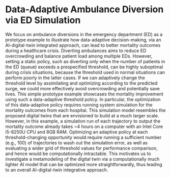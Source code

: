 # Data-Adaptive Ambulance Diversion via ED Simulation
We focus on ambulance diversions in the emergency department (ED) as a prototype example to illustrate how data-adaptive decision-making, via an AI-digital-twin integrated approach, can lead to better mortality outcomes during a healthcare crisis. Diverting ambulances aims to reduce ED overcrowding and balance patient load among multiple EDs. However, setting a static policy, such as diverting only when the number of patients in the ED (queue) exceeds a prespecified threshold, can be highly suboptimal during crisis situations, because the threshold used in normal situations can perform poorly in the latter cases. If we can adaptively change the threshold level by assimilating and optimizing according to the predicted surge, we could more effectively avoid overcrowding and potentially save lives. This simple prototype example showcases the mortality improvement using such a data-adaptive threshold policy. In particular, the optimization of this data-adaptive policy requires running system simulation for the mortality outcomes from each hospital. This simulation model resembles the proposed digital twins that are envisioned to build at a much larger scale. However, in this example, a simulation run of each trajectory to output the mortality outcome already takes ~4 hours on a computer with an Intel Core i5-8250U CPU and 8GB RAM. Optimizing an adaptive policy at each threshold-changing opportunity would require running a sufficient number (e.g., 100) of trajectories to wash out the simulation error, as well as evaluating a wider grid of threshold values for performance comparison, and hence would be computationally intractable. This motivates us to investigate a metamodeling of the digital twin via a computationally much lighter AI model that can be optimized more straightforwardly, thus leading to an overall AI-digital-twin integrative approach.
